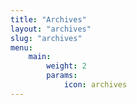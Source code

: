 ```yaml
---
title: "Archives"
layout: "archives"
slug: "archives"
menu:
    main:
        weight: 2
        params:
            icon: archives
---
```

